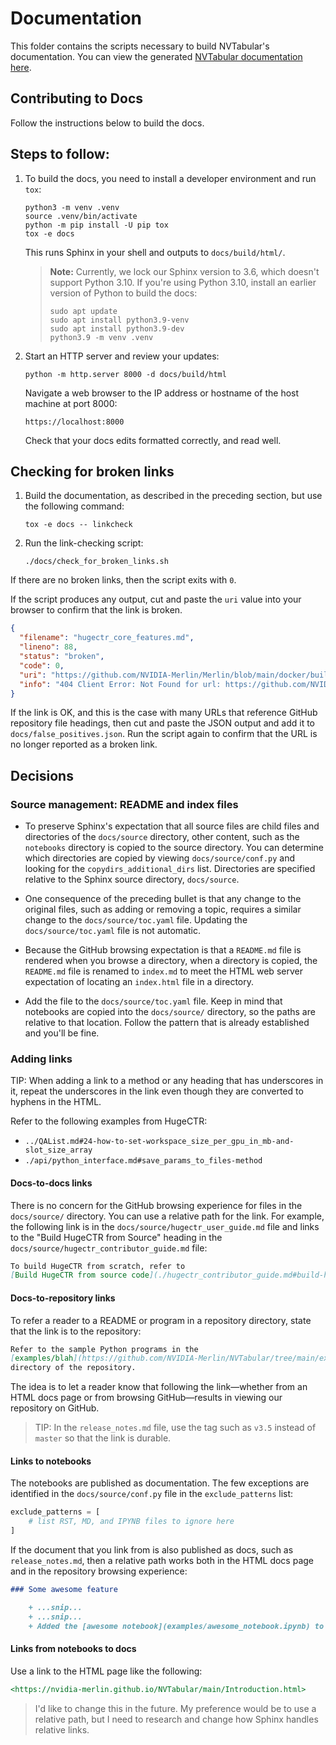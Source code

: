 # Documentation

This folder contains the scripts necessary to build NVTabular's documentation.
You can view the generated [NVTabular documentation here](https://nvidia-merlin.github.io/NVTabular/main/Introduction.html).

## Contributing to Docs

Follow the instructions below to build the docs.

## Steps to follow:

1. To build the docs, you need to install a developer environment and run `tox`:

   ```shell
   python3 -m venv .venv
   source .venv/bin/activate
   python -m pip install -U pip tox
   tox -e docs
   ```

   This runs Sphinx in your shell and outputs to `docs/build/html/`.

   > **Note:** Currently, we lock our Sphinx version to 3.6, which doesn't support Python 3.10. If you're using Python 3.10, install an earlier version of Python to build the docs:
   >
   > ```shell
   > sudo apt update
   > sudo apt install python3.9-venv
   > sudo apt install python3.9-dev
   > python3.9 -m venv .venv
   > ```

1. Start an HTTP server and review your updates:

   ```shell
   python -m http.server 8000 -d docs/build/html
   ```

   Navigate a web browser to the IP address or hostname of the host machine at port 8000:

   `https://localhost:8000`

   Check that your docs edits formatted correctly, and read well.

## Checking for broken links

1. Build the documentation, as described in the preceding section, but use the following command:

   ```shell
   tox -e docs -- linkcheck
   ```

1. Run the link-checking script:

   ```shell
   ./docs/check_for_broken_links.sh
   ```

If there are no broken links, then the script exits with `0`.

If the script produces any output, cut and paste the `uri` value into your browser to confirm
that the link is broken.

```json
{
  "filename": "hugectr_core_features.md",
  "lineno": 88,
  "status": "broken",
  "code": 0,
  "uri": "https://github.com/NVIDIA-Merlin/Merlin/blob/main/docker/build-hadoop.sh",
  "info": "404 Client Error: Not Found for url: https://github.com/NVIDIA-Merlin/Merlin/blob/main/docker/build-hadoop.sh"
}
```

If the link is OK, and this is the case with many URLs that reference GitHub repository file headings,
then cut and paste the JSON output and add it to `docs/false_positives.json`.
Run the script again to confirm that the URL is no longer reported as a broken link.

## Decisions

### Source management: README and index files

- To preserve Sphinx's expectation that all source files are child files and directories
  of the `docs/source` directory, other content, such as the `notebooks` directory is
  copied to the source directory. You can determine which directories are copied by
  viewing `docs/source/conf.py` and looking for the `copydirs_additional_dirs` list.
  Directories are specified relative to the Sphinx source directory, `docs/source`.

- One consequence of the preceding bullet is that any change to the original files,
  such as adding or removing a topic, requires a similar change to the `docs/source/toc.yaml`
  file. Updating the `docs/source/toc.yaml` file is not automatic.

- Because the GitHub browsing expectation is that a `README.md` file is rendered when you
  browse a directory, when a directory is copied, the `README.md` file is renamed to
  `index.md` to meet the HTML web server expectation of locating an `index.html` file
  in a directory.

- Add the file to the `docs/source/toc.yaml` file. Keep in mind that notebooks are
  copied into the `docs/source/` directory, so the paths are relative to that location.
  Follow the pattern that is already established and you'll be fine.

### Adding links

TIP: When adding a link to a method or any heading that has underscores in it, repeat
the underscores in the link even though they are converted to hyphens in the HTML.

Refer to the following examples from HugeCTR:

- `../QAList.md#24-how-to-set-workspace_size_per_gpu_in_mb-and-slot_size_array`
- `./api/python_interface.md#save_params_to_files-method`

#### Docs-to-docs links

There is no concern for the GitHub browsing experience for files in the `docs/source/` directory.
You can use a relative path for the link. For example, the following link is in the
`docs/source/hugectr_user_guide.md` file and links to the "Build HugeCTR from Source" heading
in the `docs/source/hugectr_contributor_guide.md` file:

```markdown
To build HugeCTR from scratch, refer to
[Build HugeCTR from source code](./hugectr_contributor_guide.md#build-hugectr-from-source).
```

#### Docs-to-repository links

To refer a reader to a README or program in a repository directory, state that
the link is to the repository:

```markdown
Refer to the sample Python programs in the
[examples/blah](https://github.com/NVIDIA-Merlin/NVTabular/tree/main/examples/blah)
directory of the repository.
```

The idea is to let a reader know that following the link&mdash;whether from an HTML docs page or
from browsing GitHub&mdash;results in viewing our repository on GitHub.

> TIP: In the `release_notes.md` file, use the tag such as `v3.5` instead of `master` so that
> the link is durable.

#### Links to notebooks

The notebooks are published as documentation. The few exceptions are identified in the
`docs/source/conf.py` file in the `exclude_patterns` list:

```python
exclude_patterns = [
    # list RST, MD, and IPYNB files to ignore here
]
```

If the document that you link from is also published as docs, such as `release_notes.md`, then
a relative path works both in the HTML docs page and in the repository browsing experience:

```markdown
### Some awesome feature

    + ...snip...
    + ...snip...
    + Added the [awesome notebook](examples/awesome_notebook.ipynb) to show how to use the feature.
```

#### Links from notebooks to docs

Use a link to the HTML page like the following:

```markdown
<https://nvidia-merlin.github.io/NVTabular/main/Introduction.html>
```

> I'd like to change this in the future. My preference would be to use a relative
> path, but I need to research and change how Sphinx handles relative links.
